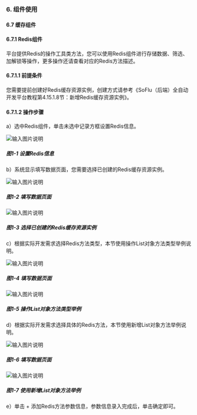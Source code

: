 ### 6. 组件使用

#### 6.7 缓存组件

#### 6.7.1 Redis组件

平台提供Redis的操作工具类方法，您可以使用Redis组件进行存储数据、筛选、加解锁等操作，更多操作还请查看对应的Redis方法描述。

#### 6.7.1.1 前提条件

您需要提前创建好Redis缓存资源实例，创建方式请参考《SoFlu（后端）全自动开发平台教程第4.15.1.8节：新增Redis缓存资源实例》。

#### 6.7.1.2 操作步骤

a）选中Redis组件，单击未选中记录方框设置Redis信息。

![输入图片说明](../../../../images/SoFlu%EF%BC%88%E5%90%8E%E7%AB%AF%EF%BC%89%E5%BC%80%E5%8F%91%E5%B9%B3%E5%8F%B0/1.%20%E6%9C%80%E6%96%B0%E7%89%88%E6%9C%AC%20-%20%E6%9B%B4%E6%96%B0%E6%97%A5%E6%9C%9F%20-%202022.10.08/6.%20%E7%BB%84%E4%BB%B6%E4%BD%BF%E7%94%A8/7.%20%E7%BC%93%E5%AD%98%E7%BB%84%E4%BB%B6/image.png)

##### 图1-1 设置Redis信息

b）系统显示填写数据页面，您需要选择已创建的Redis缓存资源实例。

![输入图片说明](../../../../images/SoFlu%EF%BC%88%E5%90%8E%E7%AB%AF%EF%BC%89%E5%BC%80%E5%8F%91%E5%B9%B3%E5%8F%B0/1.%20%E6%9C%80%E6%96%B0%E7%89%88%E6%9C%AC%20-%20%E6%9B%B4%E6%96%B0%E6%97%A5%E6%9C%9F%20-%202022.10.08/6.%20%E7%BB%84%E4%BB%B6%E4%BD%BF%E7%94%A8/7.%20%E7%BC%93%E5%AD%98%E7%BB%84%E4%BB%B6/1-2.png)

##### 图1-2 填写数据页面

![输入图片说明](../../../../images/SoFlu%EF%BC%88%E5%90%8E%E7%AB%AF%EF%BC%89%E5%BC%80%E5%8F%91%E5%B9%B3%E5%8F%B0/1.%20%E6%9C%80%E6%96%B0%E7%89%88%E6%9C%AC%20-%20%E6%9B%B4%E6%96%B0%E6%97%A5%E6%9C%9F%20-%202022.10.08/6.%20%E7%BB%84%E4%BB%B6%E4%BD%BF%E7%94%A8/7.%20%E7%BC%93%E5%AD%98%E7%BB%84%E4%BB%B6/1-3.png)

##### 图1-3 选择已创建的Redis缓存资源实例

c）根据实际开发需求选择Redis方法类型，本节使用操作List对象方法类型举例说明。

![输入图片说明](../../../../images/SoFlu%EF%BC%88%E5%90%8E%E7%AB%AF%EF%BC%89%E5%BC%80%E5%8F%91%E5%B9%B3%E5%8F%B0/1.%20%E6%9C%80%E6%96%B0%E7%89%88%E6%9C%AC%20-%20%E6%9B%B4%E6%96%B0%E6%97%A5%E6%9C%9F%20-%202022.10.08/6.%20%E7%BB%84%E4%BB%B6%E4%BD%BF%E7%94%A8/7.%20%E7%BC%93%E5%AD%98%E7%BB%84%E4%BB%B6/1-4.png)

##### 图1-4 填写数据页面

![输入图片说明](../../../../images/SoFlu%EF%BC%88%E5%90%8E%E7%AB%AF%EF%BC%89%E5%BC%80%E5%8F%91%E5%B9%B3%E5%8F%B0/1.%20%E6%9C%80%E6%96%B0%E7%89%88%E6%9C%AC%20-%20%E6%9B%B4%E6%96%B0%E6%97%A5%E6%9C%9F%20-%202022.10.08/6.%20%E7%BB%84%E4%BB%B6%E4%BD%BF%E7%94%A8/7.%20%E7%BC%93%E5%AD%98%E7%BB%84%E4%BB%B6/1-5.png)

##### 图1-5 操作List对象方法类型举例

d）根据实际开发需求选择具体的Redis方法，本节使用新增List对象方法举例说明。

![输入图片说明](../../../../images/SoFlu%EF%BC%88%E5%90%8E%E7%AB%AF%EF%BC%89%E5%BC%80%E5%8F%91%E5%B9%B3%E5%8F%B0/1.%20%E6%9C%80%E6%96%B0%E7%89%88%E6%9C%AC%20-%20%E6%9B%B4%E6%96%B0%E6%97%A5%E6%9C%9F%20-%202022.10.08/6.%20%E7%BB%84%E4%BB%B6%E4%BD%BF%E7%94%A8/7.%20%E7%BC%93%E5%AD%98%E7%BB%84%E4%BB%B6/1-6.png)

##### 图1-6 填写数据页面

![输入图片说明](../../../../images/SoFlu%EF%BC%88%E5%90%8E%E7%AB%AF%EF%BC%89%E5%BC%80%E5%8F%91%E5%B9%B3%E5%8F%B0/1.%20%E6%9C%80%E6%96%B0%E7%89%88%E6%9C%AC%20-%20%E6%9B%B4%E6%96%B0%E6%97%A5%E6%9C%9F%20-%202022.10.08/6.%20%E7%BB%84%E4%BB%B6%E4%BD%BF%E7%94%A8/7.%20%E7%BC%93%E5%AD%98%E7%BB%84%E4%BB%B6/1-7.png)

##### 图1-7 使用新增List对象方法举例

e）单击 + 添加Redis方法参数信息，参数信息录入完成后，单击确定即可。
